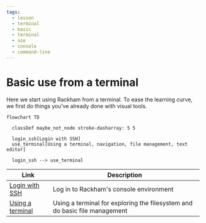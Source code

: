 ```yaml
---
tags:
  - lesson
  - terminal
  - basic
  - terminal
  - use
  - console
  - command-line
---
```


# Basic use from a terminal

Here we start using Rackham from a terminal.
To ease the learning curve,
we first do things you've already done
with visual tools.

```mermaid
flowchart TD

  classDef maybe_not_node stroke-dasharray: 5 5

  login_ssh[Login with SSH]
  use_terminal[Using a terminal, navigation, file management, text editor]

  login_ssh --> use_terminal
```

<!-- Indeed, line lengths beyond 80 characters -->
<!-- markdownlint-disable MD013 -->

Link                                                                              |Description
----------------------------------------------------------------------------------|--------------------------------------------------------------------------
[Login with SSH](../sessions/login_console.md)                                    |Log in to Rackham's console environment
[Using a terminal](../sessions/use_terminal.md)                                   |Using a terminal for exploring the filesystem and do basic file management

<!-- markdownlint-enable MD013 -->
